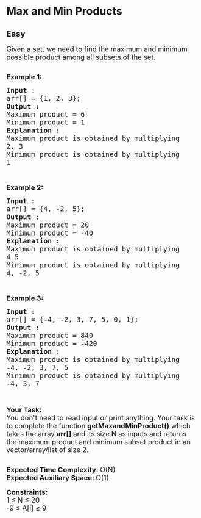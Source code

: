 # Max and Min Products
## Easy 
<div class="problem-statement">
                <p></p><p><span style="font-size:18px">Given a set, we need to find the maximum and minimum possible product among all subsets of the set.</span></p>

<p><br>
<span style="font-size:18px"><strong>Example 1:</strong></span></p>

<pre><span style="font-size:18px"><strong>Input : </strong>
arr[] = {1, 2, 3};
<strong>Output : </strong>
Maximum product = 6
Minimum product = 1
<strong>Explanation :</strong>
Maximum product is obtained by multiplying
2, 3
Minimum product is obtained by multiplying
1</span></pre>

<p>&nbsp;</p>

<p><span style="font-size:18px"><strong>Example 2:</strong></span></p>

<pre><span style="font-size:18px"><strong>Input :
</strong>arr[] = {4, -2, 5};
<strong>Output : </strong>
Maximum product = 20
Minimum product = -40
<strong>Explanation :</strong>
Maximum product is obtained by multiplying
4 5
Minimum product is obtained by multiplying
4, -2, 5</span></pre>

<p>&nbsp;</p>

<p><span style="font-size:18px"><strong>Example 3:</strong></span></p>

<pre><span style="font-size:18px"><strong>Input :
</strong>arr[] = {-4, -2, 3, 7, 5, 0, 1};
<strong>Output : </strong>
Maximum product = 840
Minimum product = -420
<strong>Explanation :</strong>
Maximum product is obtained by multiplying
-4, -2, 3, 7, 5
Minimum product is obtained by multiplying
-4, 3, 7</span></pre>

<p><br>
<br>
<span style="font-size:18px"><strong>Your Task:&nbsp;&nbsp;</strong><br>
You don't need to read input or print anything. Your task is to complete the function&nbsp;<strong>getMaxandMinProduct()</strong>&nbsp;which takes the array <strong>arr[]</strong> and its size <strong>N</strong><strong> </strong>as inputs and returns the maximum product and minimum subset product in an vector/array/list of size 2.</span></p>

<p><br>
<span style="font-size:18px"><strong>Expected Time Complexity: </strong>O(N)<br>
<strong>Expected Auxiliary Space: </strong>O(1)</span><br>
<br>
<span style="font-size:18px"><strong>Constraints:</strong><br>
1 ≤ N ≤ 20<br>
-9 ≤ A[i]&nbsp;≤ 9</span></p>
 <p></p>
            </div>